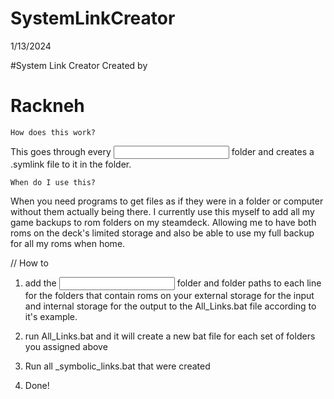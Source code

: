 # SystemLinkCreator
1/13/2024

#System Link Creator
     Created by
#        Rackneh	
	

	How does this work?

This goes through every <input> folder and creates a .symlink file to it in the <output> folder.


	When do I use this?

When you need programs to get files as if they were in a folder or computer without them actually being there.
I currently use this myself to add all my game backups to rom folders on my steamdeck. 
Allowing me to have both roms on the deck's limited storage and also be able to use my full backup for all my roms when home.

// How to

1. add the <input> folder and <output> folder paths to each line for the folders that contain roms on your external storage for the input and internal storage for the output to the All_Links.bat file according to it's example. 

2. run All_Links.bat and it will create a new bat file for each set of folders you assigned above

3. Run all <outputfolder>_symbolic_links.bat that were created

4. Done!



